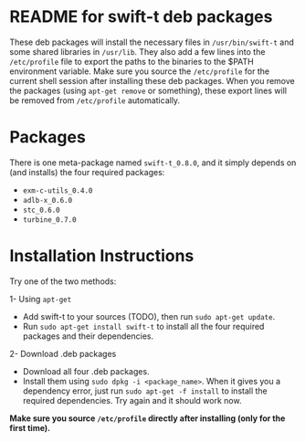 # README for swift-t deb packages
These deb packages will install the necessary files in `/usr/bin/swift-t` and some shared libraries in `/usr/lib`. They also add a few lines into the `/etc/profile` file to export the paths to the binaries to the $PATH environment variable. Make sure you source the `/etc/profile` for the current shell session after installing these deb packages. When you remove the packages (using `apt-get remove` or something), these export lines will be removed from `/etc/profile` automatically.

# Packages
There is one meta-package named `swift-t_0.8.0`, and it simply depends on (and installs) the four required packages:
* `exm-c-utils_0.4.0`
* `adlb-x_0.6.0`
* `stc_0.6.0`
* `turbine_0.7.0`

# Installation Instructions

Try one of the two methods:

1- Using `apt-get`
* Add swift-t to your sources (TODO), then run `sudo apt-get update`.
* Run `sudo apt-get install swift-t` to install all the four required packages and their dependencies.

2- Download .deb packages
* Download all four .deb packages.
* Install them using `sudo dpkg -i <package_name>`. When it gives you a dependency error, just run `sudo apt-get -f install` to install the required dependencies. Try again and it should work now.
  
**Make sure you source `/etc/profile` directly after installing (only for the first time).**


